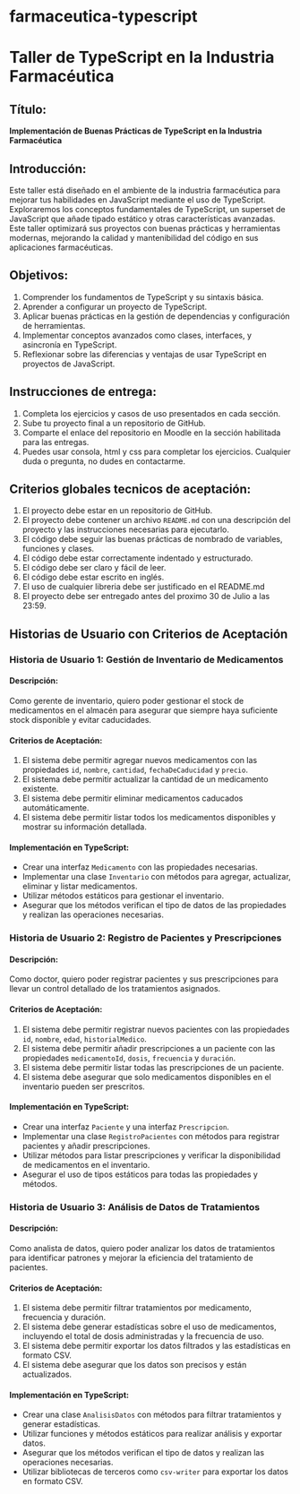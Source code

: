 # farmaceutica-typescript

# Taller de TypeScript en la Industria Farmacéutica

## Título:
**Implementación de Buenas Prácticas de TypeScript en la Industria Farmacéutica**

## Introducción:
Este taller está diseñado en el ambiente de la industria farmacéutica para mejorar tus habilidades en JavaScript mediante el uso de TypeScript. Exploraremos los conceptos fundamentales de TypeScript, un superset de JavaScript que añade tipado estático y otras características avanzadas. Este taller optimizará sus proyectos con buenas prácticas y herramientas modernas, mejorando la calidad y mantenibilidad del código en sus aplicaciones farmacéuticas.

## Objetivos:
1. Comprender los fundamentos de TypeScript y su sintaxis básica.
2. Aprender a configurar un proyecto de TypeScript.
3. Aplicar buenas prácticas en la gestión de dependencias y configuración de herramientas.
4. Implementar conceptos avanzados como clases, interfaces, y asincronía en TypeScript.
5. Reflexionar sobre las diferencias y ventajas de usar TypeScript en proyectos de JavaScript.

## Instrucciones de entrega:
1. Completa los ejercicios y casos de uso presentados en cada sección.
2. Sube tu proyecto final a un repositorio de GitHub.
3. Comparte el enlace del repositorio en Moodle en la sección habilitada para las entregas.
4. Puedes usar consola, html y css para completar los ejercicios. Cualquier duda o pregunta, no dudes en contactarme.

## Criterios globales tecnicos de aceptación:

1. El proyecto debe estar en un repositorio de GitHub.
2. El proyecto debe contener un archivo `README.md` con una descripción del proyecto y las instrucciones necesarias para ejecutarlo.
3. El código debe seguir las buenas prácticas de nombrado de variables, funciones y clases.
4. El código debe estar correctamente indentado y estructurado.
5. El código debe ser claro y fácil de leer.
6. El código debe estar escrito en inglés.
7. El uso de cualquier libreria debe ser justificado en el README.md
8. El proyecto debe ser entregado antes del proximo 30 de Julio a las 23:59.


## Historias de Usuario con Criterios de Aceptación

### Historia de Usuario 1: Gestión de Inventario de Medicamentos

#### Descripción:
Como gerente de inventario, quiero poder gestionar el stock de medicamentos en el almacén para asegurar que siempre haya suficiente stock disponible y evitar caducidades.

#### Criterios de Aceptación:
1. El sistema debe permitir agregar nuevos medicamentos con las propiedades `id`, `nombre`, `cantidad`, `fechaDeCaducidad` y `precio`.
2. El sistema debe permitir actualizar la cantidad de un medicamento existente.
3. El sistema debe permitir eliminar medicamentos caducados automáticamente.
4. El sistema debe permitir listar todos los medicamentos disponibles y mostrar su información detallada.

#### Implementación en TypeScript:
- Crear una interfaz `Medicamento` con las propiedades necesarias.
- Implementar una clase `Inventario` con métodos para agregar, actualizar, eliminar y listar medicamentos.
- Utilizar métodos estáticos para gestionar el inventario.
- Asegurar que los métodos verifican el tipo de datos de las propiedades y realizan las operaciones necesarias.

### Historia de Usuario 2: Registro de Pacientes y Prescripciones

#### Descripción:
Como doctor, quiero poder registrar pacientes y sus prescripciones para llevar un control detallado de los tratamientos asignados.

#### Criterios de Aceptación:
1. El sistema debe permitir registrar nuevos pacientes con las propiedades `id`, `nombre`, `edad`, `historialMedico`.
2. El sistema debe permitir añadir prescripciones a un paciente con las propiedades `medicamentoId`, `dosis`, `frecuencia` y `duración`.
3. El sistema debe permitir listar todas las prescripciones de un paciente.
4. El sistema debe asegurar que solo medicamentos disponibles en el inventario pueden ser prescritos.

#### Implementación en TypeScript:
- Crear una interfaz `Paciente` y una interfaz `Prescripcion`.
- Implementar una clase `RegistroPacientes` con métodos para registrar pacientes y añadir prescripciones.
- Utilizar métodos para listar prescripciones y verificar la disponibilidad de medicamentos en el inventario.
- Asegurar el uso de tipos estáticos para todas las propiedades y métodos.

### Historia de Usuario 3: Análisis de Datos de Tratamientos

#### Descripción:
Como analista de datos, quiero poder analizar los datos de tratamientos para identificar patrones y mejorar la eficiencia del tratamiento de pacientes.

#### Criterios de Aceptación:
1. El sistema debe permitir filtrar tratamientos por medicamento, frecuencia y duración.
2. El sistema debe generar estadísticas sobre el uso de medicamentos, incluyendo el total de dosis administradas y la frecuencia de uso.
3. El sistema debe permitir exportar los datos filtrados y las estadísticas en formato CSV.
4. El sistema debe asegurar que los datos son precisos y están actualizados.

#### Implementación en TypeScript:
- Crear una clase `AnalisisDatos` con métodos para filtrar tratamientos y generar estadísticas.
- Utilizar funciones y métodos estáticos para realizar análisis y exportar datos.
- Asegurar que los métodos verifican el tipo de datos y realizan las operaciones necesarias.
- Utilizar bibliotecas de terceros como `csv-writer` para exportar los datos en formato CSV.